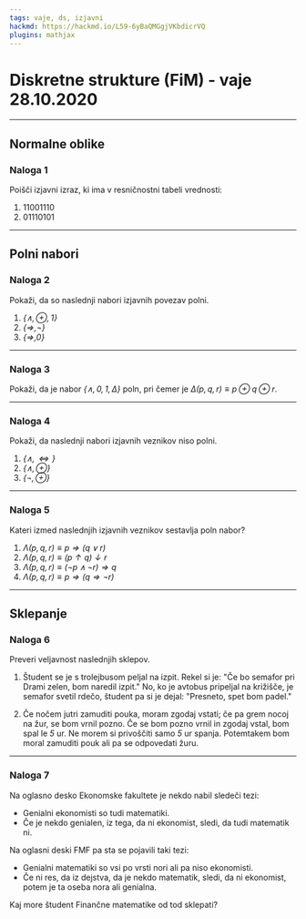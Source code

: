 ```yaml
---
tags: vaje, ds, izjavni
hackmd: https://hackmd.io/L59-6yBaQMGgjVKbdicrVQ
plugins: mathjax
---
```

# Diskretne strukture (FiM) - vaje 28.10.2020

---

## Normalne oblike

### Naloga 1

Poišči izjavni izraz, ki ima v resničnostni tabeli vrednosti:

1. $11001110$
2. $01110101$

---

## Polni nabori

### Naloga 2

Pokaži, da so naslednji nabori izjavnih povezav polni.

1. <i>$\lbrace \land, \oplus, 1 \rbrace$</i>
2. <i>$\lbrace \Rightarrow, \lnot \rbrace$</i>
3. <i>$\lbrace \Rightarrow, 0 \rbrace$</i>

---

### Naloga 3

Pokaži, da je nabor <i>$\lbrace \land, 0, 1, \Delta \rbrace$</i> poln, pri čemer je <i>$\Delta(p,q,r) \equiv p \oplus q \oplus r$</i>.

---

### Naloga 4

Pokaži, da naslednji nabori izjavnih veznikov niso polni.

1. <i>$\lbrace \land, \Leftrightarrow \rbrace$</i>
2. <i>$\lbrace \land, \oplus \rbrace$</i>
3. <i>$\lbrace \lnot, \oplus \rbrace$</i>

---

### Naloga 5

Kateri izmed naslednjih izjavnih veznikov sestavlja poln nabor?

1. <i>$\Lambda(p,q,r) \equiv p \Rightarrow (q \lor r)$</i>
2. <i>$\Lambda(p,q,r) \equiv (p \uparrow q) \downarrow r$</i>
3. <i>$\Lambda(p,q,r) \equiv (\lnot p \land \lnot r) \Rightarrow q$</i>
4. <i>$\Lambda(p,q,r) \equiv p \Rightarrow (q \Rightarrow \lnot r)$</i>

---

## Sklepanje

### Naloga 6

Preveri veljavnost naslednjih sklepov.

1. Študent se je s trolejbusom peljal na izpit. Rekel si je: "Če bo semafor pri Drami zelen, bom naredil izpit." No, ko je avtobus pripeljal na  križišče, je semafor svetil rdečo, študent pa si je dejal: "Presneto, spet bom padel."

2. Če nočem jutri zamuditi pouka, moram zgodaj vstati; če pa grem nocoj na žur, se bom vrnil pozno. Če se bom pozno vrnil in zgodaj vstal, bom spal le <i>$5$</i> ur. Ne morem si privoščiti samo <i>$5$</i> ur spanja. Potemtakem bom moral zamuditi pouk ali pa se odpovedati žuru.

---

### Naloga 7

Na oglasno desko Ekonomske fakultete je nekdo nabil sledeči tezi:

* Genialni ekonomisti so tudi matematiki.
* Če je nekdo genialen, iz tega, da ni ekonomist, sledi, da tudi matematik ni.

Na oglasni deski FMF pa sta se pojavili taki tezi:

* Genialni matematiki so vsi po vrsti nori ali pa niso ekonomisti.
* Če ni res, da iz dejstva, da je nekdo matematik, sledi, da ni ekonomist, potem je ta oseba nora ali genialna.

Kaj more študent Finančne matematike od tod sklepati?
